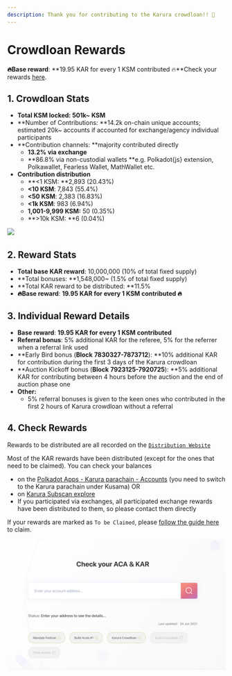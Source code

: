 ```yaml
---
description: Thank you for contributing to the Karura crowdloan!! 🚀
---
```


# Crowdloan Rewards

**🔥Base reward**: **19.95 KAR for every 1 KSM contributed 🔥**Check your rewards [here](https://distribution.acala.network).

## 1. Crowdloan Stats

* **Total KSM locked: 501k\~ KSM**
* **Number of Contributions: **14.2k on-chain unique accounts; estimated 20k\~ accounts if accounted for exchange/agency individual participants
* **Contribution channels: **majority contributed directly
  * **13.2% via exchange**
  * **86.8% via non-custodial wallets **e.g. Polkadot{js} extension, Polkawallet, Fearless Wallet, MathWallet etc.
* **Contribution distribution**
  * **<1 KSM:   **2,893 (20.43%)
  * **<10 KSM**: 7,843 (55.4%)
  * **<50 KSM**: 2,383 (16.83%)
  * **<1k KSM**: 983 (6.94%)
  * **1,001-9,999 KSM:** 50 (0.35%)
  * **>10k KSM: **6 (0.04%)

![](https://firebasestorage.googleapis.com/v0/b/gitbook-x-prod.appspot.com/o/spaces%2F-MAz4EenwXLth_HO_hmJ-887967055%2Fuploads%2FgAnqBIhHtdz96XQET2MK%2Ffile.png?alt=media)

## 2. Reward Stats

* **Total base KAR reward**: 10,000,000 (10% of total fixed supply)
* **Total bonuses: **1,548,000\~ (1.5% of total fixed supply)
* **Total KAR reward to be distributed: **11.5%
* **🔥Base reward**: **19.95 KAR for every 1 KSM contributed 🔥**

## 3. Individual Reward Details

* **Base reward**: **19.95 KAR for every 1 KSM contributed**
* **Referral bonus**: 5% additional KAR for the referee, 5% for the referrer when a referral link used
* **Early Bird bonus (**Block** **7830327-7873712**): **10% additional KAR for contribution during the first 3 days of the Karura crowdloan
* **Auction Kickoff bonus (**Block** **7923125-7920725**): **5% additional KAR for contributing between 4 hours before the auction and the end of auction phase one
* **Other:** 
  * 5% referral bonuses is given to the keen ones who contributed in the first 2 hours of Karura crowdloan without a referral

## 4. Check Rewards

Rewards to be distributed are all recorded on the [`Distribution Website`](https://distribution.acala.network)

Most of the KAR rewards have been distributed (except for the ones that need to be claimed). You can check your balances 

* on the [Polkadot Apps - Karura parachain - Accounts](https://polkadot.js.org/apps/#/accounts) (you need to switch to the Karura parachain under Kusama) OR
* on [Karura Subscan explore](https://karura.subscan.io)
* If you participated via exchanges, all participated exchange rewards have been distributed to them, so please contact them directly

If your rewards are marked as `To be Claimed`, please [follow the guide here](claim-kar.md) to claim.

![](../../.gitbook/assets/screen-shot-2021-06-28-at-3.45.11-pm.png)
